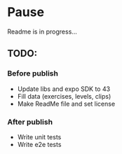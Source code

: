 # Pause

Readme is in progress...

## TODO:

### Before publish

- Update libs and expo SDK to 43
- Fill data (exercises, levels, clips)
- Make ReadMe file and set license

### After publish

- Write unit tests
- Write e2e tests
